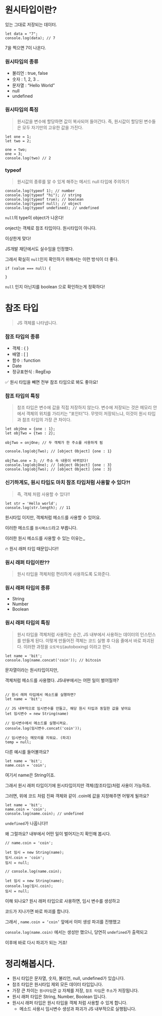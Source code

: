 
# 원시타입이란?

있는 그대로 저장되는 데이터.

```tsx
let data = "7";
console.log(data); // 7
```

7을 찍으면 7이 나온다.

### 원시타입의 종류

- 불리언 : true, false
- 숫자 : 1, 2, 3 ..
- 문자열 : “Hello World”
- null
- undefined

### 원시타입의 특징

> 원시값을 변수에 할당하면 값이 복사되어 들어간다.
즉, 원시값이 할당된 변수들은 모두 자기만의 고유한 값을 가진다.
> 

```tsx
let one = 1;
let two = 2;

one = two;
one = 3;
console.log(two) // 2

```

### typeof

> 원시값의 종류를 알 수 있게 해주는 메서드
null 타입에 주의하기
> 

```tsx
console.log(typeof 1); // number
console.log(typeof "hi"); // string
console.log(typeof true); // boolean
console.log(typeof null); // object
console.log(typeof undefined); // undefined
```

`null`의 type이 object가 나온다!

onject는 객체로 참조 타입이다. 원시타입이 아니다. 

이상한게 맞다!

JS개발 재단에서도 실수임을 인정했다.

그래서 확실히 `null`인지 확인하기 위해서는 이런 방식이 더 좋다.

```tsx
if (value === null) {

}
```

`null` 인지 아닌지를 boolean 으로 확인하는게 정확하다!

# 참조 타입

> JS 객체를 나타냅니다.
> 

### 참조 타입의 종류

- 객체 : { }
- 배열 : [ ]
- 함수 : function
- Date
- 정규표현식 : RegExp

<aside>
✅ 원시 타입을 빼면 전부 참조 타임으로 봐도 좋아요!

</aside>

### 참조 타입의 특징

> 참조 타입은 변수에 값을 직접 저장하지 않는다.
변수에 저장되는 것은 메모리 안에서 객체의 위치를 가리키는 “포인터”다.
무엇이 저장되느냐, 이것이 원시 타입과 참조 타입의 가장 큰 차이다.
> 

```tsx
let objOne = {one : 1};
let objTwo = {two : 2};

objTwo = onjOne; // 두 객체가 한 주소를 사용하게 됨

console.log(objTwo); // [object Object] {one : 1}

objTwo.one = 3; // 주소 속 내용이 바뀌었다!
console.log(objOne); // [object Object] {one : 3} 
console.log(objTwo); // [object Object] {one : 3}
```

### 신기하게도, 원시 타입도 마치 참조 타입처럼 사용할 수 있다?!

> 즉, 객체 처럼 사용할 수 있다!!
> 

```tsx
let str = 'Hello world';
console.log(str.length); // 11
```

원시타입 이지만, 객체처럼 메소드를 사용할 수 있어요.

이러한 메소드를 `원시메소드`라고 부릅니다.

이러한 원시 메소드를 사용할 수 있는 이유는,,

<aside>
🔥 원시 래퍼 타입 때문입니다!!

</aside>

### 원시 래퍼 타입이란??

> 원시 타입을 객체처럼 편리하게 사용하도록 도와준다.
> 

### 원시 래퍼 타입의 종류

- String
- Number
- Boolean

### 원시 래퍼 타입의 특징

> 원시 타입을 객체처럼 사용하는 순간,
JS 내부에서 사용하는 데이터의 인스턴스를 만들게 된다.
이렇게 만들어진 객체는 코드 실행 후 다음 줄에서 바로 파괴된다.
이러한 과정을 `오토박싱`(autoboxing) 이라고 한다.
> 

```tsx
let name = 'bit';
console.log(name.concat('coin')); // bitcoin
```

문자열이라는 원시타입이지만,

객체처럼 메소드를 사용했다.  JS내부에서는 어떤 일이 벌어질까?

```tsx
 
// 원시 래퍼 타입에서 메소드를 실행하면?
let name = 'bit';

// JS 내부적으로 임시변수를 만들고, 해당 원시 타입과 동일한 값을 넣어요
let 임시변수 = new String(name)

// 임시변수에서 메소드를 실행시켜요.
console.log(임시변수.concat('coin'));

// 임시변수는 메모리를 지워요. (파괴)
temp = null;
```

다른 예시를 들어볼까요?

```tsx
let name = 'bit';
name.coin = 'coin';
```

여기서 name은 String이죠.

그래서 원시 래퍼 타입이기에 원시타입이지만 객체(참조타입)처럼 사용이 가능하죠.

그러면, 위에 코드 처럼 진짜 객체와 같이 .coin에 값을 지정해주면 어떻게 될까요?

```tsx
let name = 'bit';
name.coin = 'coin';
console.log(name.coin); // undefined
```

`undefined`가 나옵니다!!

왜 그럴까요? 내부에서 어떤 일이 벌어지는지 확인해 봅시다.

```tsx
// name.coin = 'coin'; 

let 임시 = new String(name);
임시.coin = 'coin';
임시 = null;

// console.log(name.coin);

let 임시 = new String(name);
console.log(임시.coin);
임시 = null;
```

이해 되나요? 원시 래퍼 타입으로 사용하면, 임시 변수를 생성하고

코드가 지나가면 바로 파괴를 합니다.

그래서 , `name.coin = ‘coin’` 앞에서 이미 생성 파괴를 진행했고

`console.log(name.coin)` 에서는 생성만 했으니, 당연히 `undefined`가 출력되고

이후에 바로 다시 파괴가 되는 거죠!

# 정리해봅시다.

- 원시 타입은 문자열, 숫자, 불리언, null, undefined가 있습니다.
- 참조 타입은 원시타입 제외 모든 데이터 타입입니다.
- 가장 큰 차이는 `원시타입`은 `값` 자체를 저장, `참조 타입`은 `주소`가 저장됩니다.
- 원시 래퍼 타입은 String, Number, Boolean 입니다.
- 원시시 래퍼 타입은 원시 타입을 객체 처럼 사용할 수 있게 합니다.
    - 메소드 사용시 임시변수 생성과 파괴가 JS 내부적으로 실행됩니다.